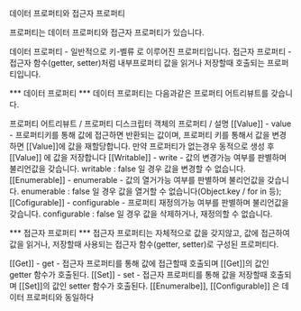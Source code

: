 데이터 프로퍼티와 접근자 프로퍼티

프로퍼티는 데이터 프로퍼티와 접근자 프로퍼티가 있습니다.

데이터 프로퍼티 - 일반적으로 키-벨류 로 이루어진 프로퍼티입니다.
접근자 프로퍼티 - 접근자 함수(getter, setter)처럼 내부프로퍼티 값을 읽거나 저장할때 호출되는 프로퍼티입니다.


*** 데이터 프로퍼티 ***
데이터 프로퍼티는 다음과같은 프로퍼티 어트리뷰트를 갖습니다.

프로퍼티 어트리뷰트 / 프로퍼티 디스크립터 객체의 프로퍼티 / 설명
[[Value]] - value - 프로퍼티키를 통해 값에 접근하면 반환되는 값이며, 프로퍼티 키를 통해서 값을 변경하면 [[Value]]에 값을 재할당합니다. 만약 프로퍼티가 없는경우 동적으로 생성 후 [[Value]] 에 값을 저장합니다
[[Writable]] - write - 값의 변경가능 여부를 판별하며 불리언값을 갖습니다. writable : false 일 경우 값을 변경할 수 없습니다.
[[Enumerable]] - enumerable - 값의 열거가능 여부를 판별하며 불리언값을 갖습니다. enumerable : false 일 경우 값을 열거할 수 없습니다(Object.key / for in 등);
[[Cofigurable]] - configurable - 프로퍼티 재정의가능 여부를 판별하며 불리언값을 갖습니다. configurable : false 일 경우 값을 삭제하거나, 재정의할 수 없습니다.


*** 접근자 프로퍼티 ***
접근자 프로퍼티는 자체적으로 값을 갖지않고, 값에 접근하여 값을 읽거나, 저장할때 사용되는 접근자 함수(getter, setter)로 구성된 프로퍼티다.

[[Get]] - get - 접근자 프로퍼티를 통해 값에 접근할때 호출되며 [[Get]]의 값인 getter 함수가 호출된다.
[[Set]] - set - 접근자 프로퍼티를 통해 값을 저장할때 호출되며 [[Set]]의 값인 setter 함수가 호출된다.
[[Enumeralbe]], [[Configurable]] 은 데이터 프로퍼티와 동일하다

